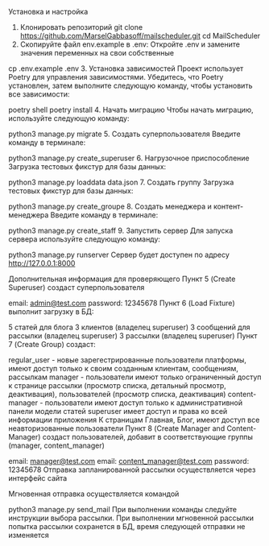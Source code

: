 Установка и настройка
1. Клонировать репозиторий
git clone https://github.com/MarselGabbasoff/mailscheduler.git
cd MailScheduler
2. Скопируйте файл env.example в .env:
Откройте .env и замените значения переменных на свои собственные

cp .env.example .env
3. Установка зависимостей
Проект использует Poetry для управления зависимостями. Убедитесь, что Poetry установлен, затем выполните следующую команду, чтобы установить все зависимости:

poetry shell
poetry install
4. Начать миграцию
Чтобы начать миграцию, используйте следующую команду:

python3 manage.py migrate
5. Создать суперпользователя
Введите команду в терминале:

python3 manage.py create_superuser
6. Нагрузочное приспособление
Загрузка тестовых фикстур для базы данных:

python3 manage.py loaddata data.json
7. Создать группу
Загрузка тестовых фикстур для базы данных:

python3 manage.py create_groupe
8. Создать менеджера и контент-менеджера
Введите команду в терминале:

python3 manage.py create_staff
9. Запустить сервер
Для запуска сервера используйте следующую команду:

python3 manage.py runserver
Сервер будет доступен по адресу http://127.0.0.1:8000

Дополнительная информация для проверяющего
Пункт 5 (Create Superuser) создаст суперпользователя

email: admin@test.com
password: 12345678
Пункт 6 (Load Fixture) выполнит загрузку в БД:

5 статей для блога
3 клиентов (владелец superuser)
3 сообщений для рассылки (владелец superuser)
3 рассылки (владелец superuser)
Пункт 7 (Create Group) создаст:

regular_user - новые зарегестрированные пользователи платформы, имеют доступ только к своим созданным клиентам, сообщениям, рассылкам
manager - пользователи имеют только ограниченный доступ к странице рассылки (просмотр списка, детальный просмотр, деактивация), пользователей (просмотр списка, деактивация)
content-manager - пользователи имеют доступ только к административной панели модели статей
superuser имеет доступ и права ко всей информации приложения
К страницам Главная, Блог, имеют доступ все неавторизованные пользователи
Пункт 8 (Create Manager and Content-Manager) создаст пользователей, добавит в соответствующие группы (manager, content_manager)

email: manager@test.com
email: content_manager@test.com
password: 12345678
Отправка запланированной рассылки осуществляется через интерфейс сайта

Мгновенная отправка осуществляется командой

python3 manage.py send_mail
При выполнении команды следуйте инструкции выбора рассылки. При выполнении мгновенной рассылки попытка рассылки сохранется в БД, время следующей отправки не изменяется